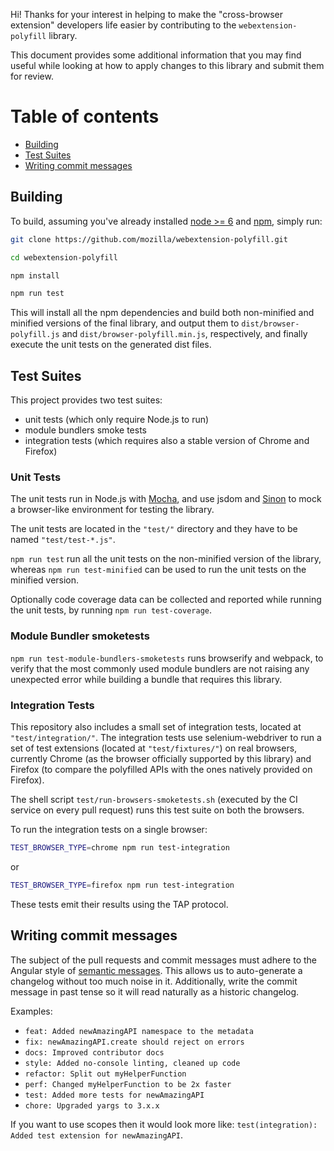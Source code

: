 Hi! Thanks for your interest in helping to make the "cross-browser extension" developers life easier by contributing to the `webextension-polyfill` library.

This document provides some additional information that you may find useful while looking at how to apply changes to this library and submit them for review.

Table of contents
=================

* [Building](#building)
* [Test Suites](#test-suites)
* [Writing commit messages](#writing-commit-messages)

## Building

To build, assuming you've already installed [node >= 6](https://nodejs.org) and
[npm](https://www.npmjs.com/), simply run:

```sh
git clone https://github.com/mozilla/webextension-polyfill.git

cd webextension-polyfill

npm install

npm run test
```

This will install all the npm dependencies and build both non-minified and minified versions
of the final library, and output them to `dist/browser-polyfill.js` and `dist/browser-polyfill.min.js`,
respectively, and finally execute the unit tests on the generated dist files.

## Test Suites

This project provides two test suites:

- unit tests (which only require Node.js to run)
- module bundlers smoke tests
- integration tests (which requires also a stable version of Chrome and Firefox)

### Unit Tests

The unit tests run in Node.js with [Mocha](https://mochajs.org), and use jsdom and 
[Sinon](https://sinonjs.org) to mock a browser-like environment for testing the library.

The unit tests are located in the `"test/"` directory and they have to be named `"test/test-*.js"`. 

`npm run test` run all the unit tests on the non-minified version of the library,
whereas `npm run test-minified` can be used to run the unit tests on the minified version.

Optionally code coverage data can be collected and reported while running the unit tests, 
by running `npm run test-coverage`.

### Module Bundler smoketests

`npm run test-module-bundlers-smoketests` runs browserify and webpack,
to verify that the most commonly used module bundlers are not raising any unexpected error
while building a bundle that requires this library.

### Integration Tests

This repository also includes a small set of integration tests, located at `"test/integration/"`.
The integration tests use selenium-webdriver to run a set of test extensions 
(located at `"test/fixtures/"`) on real browsers, currently Chrome (as the browser officially 
supported by this library) and Firefox (to compare the polyfilled APIs with the ones natively 
provided on Firefox).

The shell script `test/run-browsers-smoketests.sh` (executed by the CI service on every
pull request) runs this test suite on both the browsers.

To run the integration tests on a single browser:

```sh
TEST_BROWSER_TYPE=chrome npm run test-integration
```
or

```sh
TEST_BROWSER_TYPE=firefox npm run test-integration
```

These tests emit their results using the TAP protocol.

## Writing commit messages

The subject of the pull requests and commit messages must adhere to the Angular style of
[semantic messages](https://github.com/angular/angular.js/blob/master/DEVELOPERS.md#commits).
This allows us to auto-generate a changelog without too much noise in it.
Additionally, write the commit message in past tense so it will read
naturally as a historic changelog.

Examples:
* `feat: Added newAmazingAPI namespace to the metadata`
* `fix: newAmazingAPI.create should reject on errors`
* `docs: Improved contributor docs`
* `style: Added no-console linting, cleaned up code`
* `refactor: Split out myHelperFunction`
* `perf: Changed myHelperFunction to be 2x faster`
* `test: Added more tests for newAmazingAPI`
* `chore: Upgraded yargs to 3.x.x`

If you want to use scopes then it would look more like:
`test(integration): Added test extension for newAmazingAPI`.
